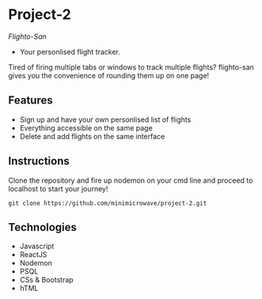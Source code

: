 # Project-2

_Flighto-San_
* Your personlised flight tracker.

Tired of firing multiple tabs or windows to track multiple flights? 
flighto-san gives you the convenience of rounding them up on one page! 

## Features

- Sign up and have your own personlised list of flights
- Everything accessible on the same page
- Delete and add flights on the same interface

## Instructions 

Clone the repository and fire up nodemon on your cmd line and proceed to localhost to start your journey!

```git clone https://github.com/minimicrowave/project-2.git ```


## Technologies 

- Javascript
- ReactJS
- Nodemon
- PSQL
- CSs & Bootstrap
- hTML